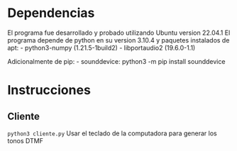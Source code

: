 # Dependencias
El programa fue desarrollado y probado utilizando Ubuntu version 22.04.1 
El programa depende de python en su version 3.10.4 y paquetes instalados de apt:
    - python3-numpy (1.21.5-1build2)
    - libportaudio2 (19.6.0-1.1)

Adicionalmente de pip:
    - sounddevice: python3 -m pip install sounddevice


# Instrucciones

## Cliente
`python3 cliente.py` 
Usar el teclado de la computadora para generar los tonos DTMF